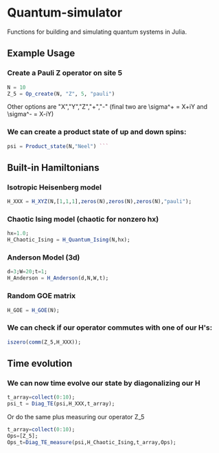 # Quantum-simulator

Functions for building and simulating quantum systems in Julia.

## Example Usage

### Create a Pauli Z operator on site 5
```julia
N = 10
Z_5 = Op_create(N, "Z", 5, "pauli")
```
Other options are "X","Y","Z","+","-" (final two are \sigma^+ = X+iY and \sigma^- = X-iY)

### We can create a product state of up and down spins:
```julia
psi = Product_state(N,"Neel") ```
```
## Built-in Hamiltonians

### Isotropic Heisenberg model
```julia 
H_XXX = H_XYZ(N,[1,1,1],zeros(N),zeros(N),zeros(N),"pauli");
```
### Chaotic Ising model (chaotic for nonzero hx)
```julia
hx=1.0;
H_Chaotic_Ising = H_Quantum_Ising(N,hx);
```
### Anderson Model (3d)
```julia
d=3;W=20;t=1;
H_Anderson = H_Anderson(d,N,W,t);
```
### Random GOE matrix
```julia
H_GOE = H_GOE(N);
```
### We can check if our operator commutes with one of our H's:
```julia
iszero(comm(Z_5,H_XXX));
```
## Time evolution

### We can now time evolve our state by diagonalizing our H
```julia
t_array=collect(0:10);
psi_t = Diag_TE(psi,H_XXX,t_array);
```

Or do the same plus measuring our operator Z_5
```julia
t_array=collect(0:10);
Ops=[Z_5];
Ops_t=Diag_TE_measure(psi,H_Chaotic_Ising,t_array,Ops);
```

